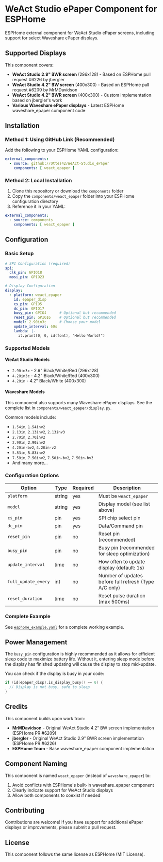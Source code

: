 # WeAct Studio ePaper Component for ESPHome

ESPHome external component for WeAct Studio ePaper screens, including support for select Waveshare ePaper displays.

## Supported Displays

This component covers:

- **WeAct Studio 2.9" BWR screen** (296x128) - Based on ESPHome pull request #6226 by jbergler
- **WeAct Studio 4.2" BW screen** (400x300) - Based on ESPHome pull request #6209 by MrMDavidson
- **WeAct Studio 4.2" BWR screen** (400x300) - Custom implementation based on jbergler's work
- **Various Waveshare ePaper displays** - Latest ESPHome waveshare_epaper component code

## Installation

### Method 1: Using GitHub Link (Recommended)

Add the following to your ESPHome YAML configuration:

```yaml
external_components:
  - source: github://Ottes42/WeAct-Studio_ePaper
    components: [ weact_epaper ]
```

### Method 2: Local Installation

1. Clone this repository or download the `components` folder
2. Copy the `components/weact_epaper` folder into your ESPHome configuration directory
3. Reference it in your YAML:

```yaml
external_components:
  - source: components
    components: [ weact_epaper ]
```

## Configuration

### Basic Setup

```yaml
# SPI Configuration (required)
spi:
  clk_pin: GPIO18
  mosi_pin: GPIO23

# Display Configuration
display:
  - platform: weact_epaper
    id: epaper_disp
    cs_pin: GPIO5
    dc_pin: GPIO17
    busy_pin: GPIO4      # Optional but recommended
    reset_pin: GPIO16    # Optional but recommended
    model: 2.90in3c      # Choose your model
    update_interval: 60s
    lambda: |-
      it.print(0, 0, id(font), "Hello World!")
```

### Supported Models

#### WeAct Studio Models
- `2.90in3c` - 2.9" Black/White/Red (296x128)
- `4.20in3c` - 4.2" Black/White/Red (400x300)
- `4.20in` - 4.2" Black/White (400x300)

#### Waveshare Models
This component also supports many Waveshare ePaper displays. See the complete list in `components/weact_epaper/display.py`.

Common models include:
- `1.54in`, `1.54inv2`
- `2.13in`, `2.13inv2`, `2.13inv3`
- `2.70in`, `2.70inv2`
- `2.90in`, `2.90inv2`
- `4.20in-bv2`, `4.20in-v2`
- `5.83in`, `5.83inv2`
- `7.50in`, `7.50inv2`, `7.50in-bv2`, `7.50in-bv3`
- And many more...

### Configuration Options

| Option | Type | Required | Description |
|--------|------|----------|-------------|
| `platform` | string | yes | Must be `weact_epaper` |
| `model` | string | yes | Display model (see list above) |
| `cs_pin` | pin | yes | SPI chip select pin |
| `dc_pin` | pin | yes | Data/Command pin |
| `reset_pin` | pin | no | Reset pin (recommended) |
| `busy_pin` | pin | no | Busy pin (recommended for sleep optimization) |
| `update_interval` | time | no | How often to update display (default: 1s) |
| `full_update_every` | int | no | Number of updates before full refresh (Type A/C only) |
| `reset_duration` | time | no | Reset pulse duration (max 500ms) |

### Complete Example

See [`esphome_example.yaml`](esphome_example.yaml) for a complete working example.

## Power Management

The `busy_pin` configuration is highly recommended as it allows for efficient sleep code to maximize battery life. Without it, entering sleep mode before the display has finished updating will cause the display to stop mid-update.

You can check if the display is busy in your code:
```cpp
if (id(epaper_disp).is_display_busy() == 0) {
  // Display is not busy, safe to sleep
}
```

## Credits

This component builds upon work from:
- **MrMDavidson** - Original WeAct Studio 4.2" BW screen implementation (ESPHome PR #6209)
- **jbergler** - Original WeAct Studio 2.9" BWR screen implementation (ESPHome PR #6226)
- **ESPHome Team** - Base waveshare_epaper component implementation

## Component Naming

This component is named `weact_epaper` (instead of `waveshare_epaper`) to:
1. Avoid conflicts with ESPHome's built-in waveshare_epaper component
2. Clearly indicate support for WeAct Studio displays
3. Allow both components to coexist if needed

## Contributing

Contributions are welcome! If you have support for additional ePaper displays or improvements, please submit a pull request.

## License

This component follows the same license as ESPHome (MIT License).

